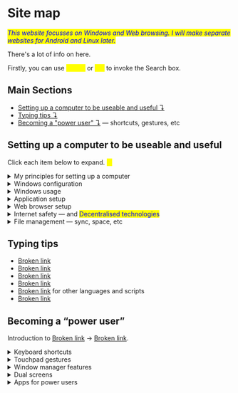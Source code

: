 # Site map

_<mark style="color:blue;">This website focusses on Windows and Web browsing. I will make separate websites for Android and Linux later.</mark>_

There's a lot of info on here.&#x20;

Firstly, you can use <mark style="color:yellow;">`Ctrl+K`</mark> or <mark style="color:yellow;">`⌘+K`</mark> to invoke the Search box.

## Main Sections

* [Setting up a computer to be useable and useful ↴](site-map.md#setting-up-a-computer-to-be-useable-and-useful)&#x20;
* [Typing tips ↴](site-map.md#typing-tips)&#x20;
* [Becoming a "power user" ↴](site-map.md#becoming-a-power-user) — shortcuts, gestures, etc



## Setting up a computer to be useable and useful

Click each item below to expand. <mark style="color:yellow;">**↓**</mark>

<details>

<summary>My principles for setting up a computer</summary>

* [decreasing-distraction.md](../principles-of-setup/decreasing-distraction.md "mention")
* [software-and-os-configuration.md](../principles-of-setup/software-and-os-configuration.md "mention") — Configuring the operating system to be uninvasive
* [hardware-selection](../principles-of-setup/hardware-selection/ "mention") — Choosing hardware that is ergonomic and unobtrusive
* [crafting-your-environment.md](../principles-of-setup/crafting-your-environment.md "mention") — Crafting your computer environment for focus.
* [back-up-everything-you-spend-time-creating.md](../principles-of-setup/back-up-everything-you-spend-time-creating.md "mention")<mark style="color:red;">!!!</mark>

</details>

<details>

<summary>Windows configuration</summary>

* [setting-up-a-new-windows-11-system](../windows-configuration/setting-up-a-new-windows-11-system/ "mention")
* [startup-apps.md](../windows-configuration/startup-apps.md "mention")
* [third-party-apps](../windows-configuration/third-party-apps/ "mention")
  * Apps for special features
  * [software-management.md](../windows-configuration/third-party-apps/software-management.md "mention") — Uninstaller apps
* [edge-make-it-stop.md](../windows-configuration/edge-make-it-stop.md "mention") — Simple ways to make Microsoft Edge shut the fucking fuck up
* [removing-bloatware](../windows-configuration/removing-bloatware/ "mention")
* [automating-tasks](../windows-configuration/automating-tasks/ "mention")
  * [time-synchronization.md](../windows-configuration/automating-tasks/time-synchronization.md "mention")

</details>

<details>

<summary>Windows usage</summary>

* [windows-tools.md](../windows-usage/windows-tools.md "mention") — tools that are already built in!
* [powertoys-tools.md](../windows-usage/powertoys-tools.md "mention") — tools to power up your computer
* [tips-on-handling-bugs.md](../windows-usage/tips-on-handling-bugs.md "mention")

</details>

<details>

<summary>Application setup</summary>

Introduction to [Broken link](broken-reference "mention").

* [getting-the-apps-you-need.md](../application-setup/getting-the-apps-you-need.md "mention") in the first place
* [popular-apps-for-purposes.md](../application-setup/popular-apps-for-purposes.md "mention")
* [underrated-useful-apps.md](../application-setup/underrated-useful-apps.md "mention")
* [configuring-large-complex-apps.md](../application-setup/configuring-large-complex-apps.md "mention") (e.g. performance settings in Photoshop)

</details>

<details>

<summary>Web browser setup</summary>

* [my-default-settings.md](../web-browser-setup/my-default-settings.md "mention")
* Good [browser-extensions.md](../web-browser-setup/browser-extensions.md "mention")
* [privacy-and-telemetry.md](../web-browser-setup/privacy-and-telemetry.md "mention")
* [passwords-and-security.md](../web-browser-setup/passwords-and-security.md "mention")

</details>

<details>

<summary>Internet safety — and <mark style="color:blue;">Decentralised technologies</mark> </summary>

* [safety-in-the-surveillance-age.md](../internet-safety/safety-in-the-surveillance-age.md "mention")&#x20;
* [decentralised-tech](../decentralization/decentralised-tech/ "mention")&#x20;
  * [nostr-protocol.md](../decentralization/decentralised-tech/nostr-protocol.md "mention")
  * cloud booting OS — swarm, deboot
  * file storage&#x20;
* [dns-to-get-around-blocks.md](../internet-safety/dns-to-get-around-blocks.md "mention") — circumventing simple website blocks when your government is a bit stupid and technologically inept&#x20;

</details>

<details>

<summary>File management — sync, space, etc</summary>

[intro-to-storage-hygiene.md](../file-management-main-site/intro-to-storage-hygiene.md "mention") — good management of files and personal data; difference between data storage (disks: HDDs, SSDs, flash, etc) and memory (RAM)

* [monitoring-storage-usage.md](../file-management-main-site/monitoring-storage-usage.md "mention") — windirstat \&simlr
* [sync-and-backup-files.md](../file-management-main-site/sync-and-backup-files.md "mention") — Backup, sync, file streaming — reasons, services, pros & cons
* [folder-hierarchy-and-file-naming.md](../file-management-main-site/folder-hierarchy-and-file-naming.md "mention") — Making it easier to find your files in the future
* [where-should-i-store-different-types-of-files.md](../file-management-main-site/where-should-i-store-different-types-of-files.md "mention")
  * Long-term vs short-term files and what type of hard drive to put them on
  * Shortest term: scratch disks (apps like Photoshop), pagefile.sys, swap space

</details>



## Typing tips

* [Broken link](broken-reference "mention")&#x20;
* [Broken link](broken-reference "mention")&#x20;
* [Broken link](broken-reference "mention")&#x20;
* [Broken link](broken-reference "mention")&#x20;
* [Broken link](broken-reference "mention") for other languages and scripts
* [Broken link](broken-reference "mention")



## Becoming a “power user”

Introduction to [Broken link](broken-reference "mention") → [Broken link](broken-reference "mention").

<details>

<summary>Keyboard shortcuts </summary>

[Broken link](broken-reference "mention") introduction

* [Broken link](broken-reference "mention")&#x20;
* [Broken link](broken-reference "mention")&#x20;
* [Broken link](broken-reference "mention")&#x20;

</details>

<details>

<summary>Touchpad gestures</summary>

[Broken link](broken-reference "mention")

</details>

<details>

<summary>Window manager features</summary>

* Tiling windows
* Virtual desktops
*

</details>

<details>

<summary>Dual screens</summary>

* Unusual multi-screen solutions (using a phone/tablet as the second monitor)

</details>

<details>

<summary>Apps for power users</summary>



</details>





